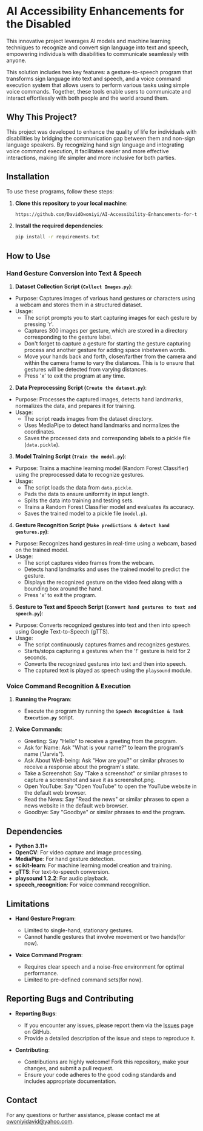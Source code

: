 # **AI Accessibility Enhancements for the Disabled**

This innovative project leverages AI models and machine learning techniques to recognize and convert sign language into text and speech, empowering individuals with disabilities to communicate seamlessly with anyone. 

This solution includes two key features: a gesture-to-speech program that transforms sign language into text and speech, and a voice command execution system that allows users to perform various tasks using simple voice commands. Together, these tools enable users to communicate and interact effortlessly with both people and the world around them.

## **Why This Project?**  
This project was developed to enhance the quality of life for individuals with disabilities by bridging the communication gap between them and non-sign language speakers. By recognizing hand sign language and integrating voice command execution, it facilitates easier and more effective interactions, making life simpler and more inclusive for both parties.

## **Installation**

To use these programs, follow these steps:

1. **Clone this repository to your local machine**:
   ```bash
   https://github.com/DavidOwoniyi/AI-Accessibility-Enhancements-for-the-Disabled.git
   ```

2. **Install the required dependencies**:
   ```bash
   pip install -r requirements.txt
   ```

## **How to Use**

### **Hand Gesture Conversion into Text & Speech**

 1. **Dataset Collection Script (`Collect Images.py`)**:
- Purpose: Captures images of various hand gestures or characters using a webcam and stores them in a structured dataset.
- Usage:
  - The script prompts you to start capturing images for each gesture by pressing 'r'.
  - Captures 300 images per gesture, which are stored in a directory corresponding to the gesture label.
  - Don't forget to capture a gesture for starting the gesture capturing process and another gesture for adding space inbetween words.
  - Move your hands back and forth, closer/farther from the camera and within the camera frame to vary the distances. This is to ensure that gestures will be detected from varying distances.
  - Press 'x' to exit the program at any time.

 2. **Data Preprocessing Script (`Create the dataset.py`)**:
- Purpose: Processes the captured images, detects hand landmarks, normalizes the data, and prepares it for training.
- Usage:
  - The script reads images from the dataset directory.
  - Uses MediaPipe to detect hand landmarks and normalizes the coordinates.
  - Saves the processed data and corresponding labels to a pickle file (`data.pickle`).

3. **Model Training Script (`Train the model.py`)**:
- Purpose: Trains a machine learning model (Random Forest Classifier) using the preprocessed data to recognize gestures.
- Usage:
  - The script loads the data from `data.pickle`.
  - Pads the data to ensure uniformity in input length.
  - Splits the data into training and testing sets.
  - Trains a Random Forest Classifier model and evaluates its accuracy.
  - Saves the trained model to a pickle file (`model.p`).

4. **Gesture Recognition Script (`Make predictions & detect hand gestures.py`)**:
- Purpose: Recognizes hand gestures in real-time using a webcam, based on the trained model.
- Usage:
  - The script captures video frames from the webcam.
  - Detects hand landmarks and uses the trained model to predict the gesture.
  - Displays the recognized gesture on the video feed along with a bounding box around the hand.
  - Press 'x' to exit the program.

5. **Gesture to Text and Speech Script (`Convert hand gestures to text and speech.py`)**:
- Purpose: Converts recognized gestures into text and then into speech using Google Text-to-Speech (gTTS).
- Usage:
  - The script continuously captures frames and recognizes gestures.
  - Starts/stops capturing a gestures when the '!' gesture is held for 2 seconds.
  - Converts the recognized gestures into text and then into speech.
  - The captured text is played as speech using the `playsound` module.






### **Voice Command Recognition & Execution**

1.	**Running the Program**:
	- Execute the program by running the **`Speech Recognition & Task Execution.py`** script.

2.	**Voice Commands**:
	   - Greeting: Say "Hello" to receive a greeting from the program.
	   - Ask for Name: Ask "What is your name?" to learn the program's name ("Jarvis").
	   - Ask About Well-being: Ask "How are you?" or similar phrases to receive a response about the program's state.
	   - Take a Screenshot: Say "Take a screenshot" or similar phrases to capture a screenshot and save it as screenshot.png.
	   - Open YouTube: Say "Open YouTube" to open the YouTube website in the default web browser.
	   - Read the News: Say "Read the news" or similar phrases to open a news website in the default web browser.
	   - Goodbye: Say "Goodbye" or similar phrases to end the program.

## **Dependencies**
- **Python 3.11+**
- **OpenCV**: For video capture and image processing.
- **MediaPipe**: For hand gesture detection.
- **scikit-learn**: For machine learning model creation and training.
- **gTTS**: For text-to-speech conversion.
- **playsound 1.2.2**: For audio playback.
- **speech_recognition**: For voice command recognition.

## **Limitations**

- **Hand Gesture Program**:
  - Limited to single-hand, stationary gestures.
  - Cannot handle gestures that involve movement or two hands(for now).

- **Voice Command Program**:
  - Requires clear speech and a noise-free environment for optimal performance.
  - Limited to pre-defined command sets(for now).

## **Reporting Bugs and Contributing**

- **Reporting Bugs**:
  - If you encounter any issues, please report them via the [Issues](https://github.com/DavidOwoniyi/AI-Accessibility-Enhancements-for-the-Disabled/issues) page on GitHub.
  - Provide a detailed description of the issue and steps to reproduce it.

- **Contributing**:
  - Contributions are highly welcome! Fork this repository, make your changes, and submit a pull request.
  - Ensure your code adheres to the good coding standards and includes appropriate documentation.

## **Contact**

For any questions or further assistance, please contact me at  [owoniyidavid@yahoo.com](mailto:owoniyidavid@yahoo.com).
